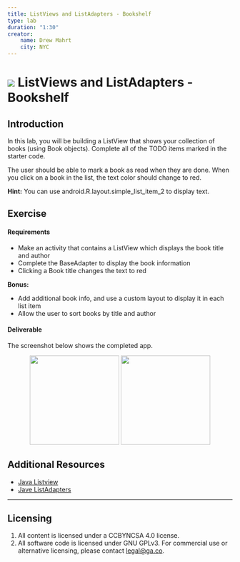 ```yaml
---
title: ListViews and ListAdapters - Bookshelf
type: lab
duration: "1:30"
creator:
    name: Drew Mahrt
    city: NYC
---
```


# ![](https://ga-dash.s3.amazonaws.com/production/assets/logo-9f88ae6c9c3871690e33280fcf557f33.png) ListViews and ListAdapters - Bookshelf

## Introduction


In this lab, you will be building a ListView that shows your collection of books (using Book objects). Complete all of the TODO items marked in the starter code.

The user should be able to mark a book as read when they are done. When you click on a book in the list, the text color should change to red.

**Hint:** You can use android.R.layout.simple_list_item_2 to display text.

## Exercise

#### Requirements

- Make an activity that contains a ListView which displays the book title and author
- Complete the BaseAdapter to display the book information
- Clicking a Book title changes the text to red

**Bonus:**
- Add additional book info, and use a custom layout to display it in each list item
- Allow the user to sort books by title and author


#### Deliverable

The screenshot below shows the completed app.

<p align="center">
  <img src="./screenshots/screen1.png" width="200">
  <img src="./screenshots/screen2.png" width="200">
</p>

## Additional Resources

- [Java Listview](http://docs.oracle.com/javase/tutorial/uiswing/components/list.html)
- [Jave ListAdapters](https://developer.android.com/reference/android/widget/ListAdapter.html)

---

## Licensing
1. All content is licensed under a CC­BY­NC­SA 4.0 license.
2. All software code is licensed under GNU GPLv3. For commercial use or alternative licensing, please contact [legal@ga.co](mailto:legal@ga.co).
